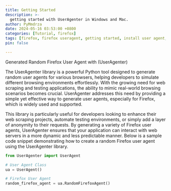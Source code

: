 ```yaml
---
title: Getting Started
description: >-
  getting started with UserAgenter in Windows and Mac.
author: PyMmdrza
date: 2024-05-16 03:53:00 +0800
categories: [Tutorial, firefox]
tags: [firefox, firefox useragent, getting started, install user agent, useragent, user agent, proxy]
pin: false

---
```


Generated Random Firefox User Agent with (UserAgenter)

The UserAgenter library is a powerful Python tool designed to generate random user agents for various browsers, helping developers to simulate different browsing environments effortlessly. With the growing need for web scraping and testing applications, the ability to mimic real-world browsing scenarios becomes crucial. UserAgenter addresses this need by providing a simple yet effective way to generate user agents, especially for Firefox, which is widely used and supported.

This library is particularly useful for developers looking to enhance their web scraping projects, automate testing environments, or simply add a layer of anonymity to their requests. By generating a variety of Firefox user agents, UserAgenter ensures that your application can interact with web servers in a more dynamic and less predictable manner. Below is a sample code snippet demonstrating how to create a random Firefox user agent using the UserAgenter library.

```python
from UserAgenter import UserAgent

# User Agent Class
ua = UserAgent()

# Firefox User Agent
random_firefox_agent = ua.RandomFirefoxAgent()

```

[generate-firefox-useragent]: https://github.com/useragenter/generate-firefox-useragent
